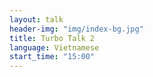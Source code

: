 ```yaml
---
layout: talk
header-img: "img/index-bg.jpg"
title: Turbo Talk 2
language: Vietnamese
start_time: "15:00"
---
```

